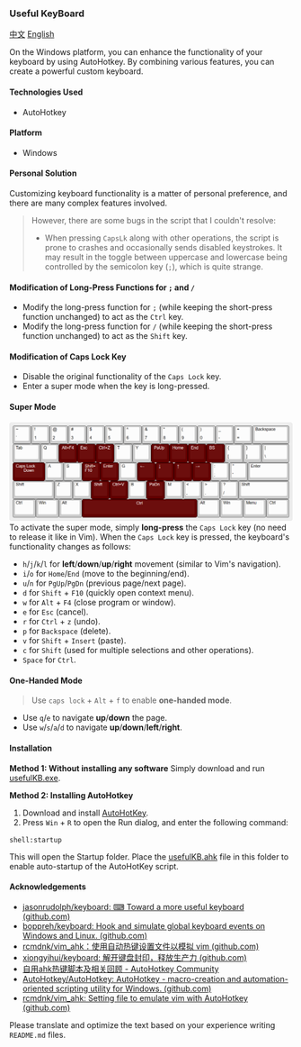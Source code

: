 ### Useful KeyBoard
[中文](README_CN.md) [English](README.md)

On the Windows platform, you can enhance the functionality of your keyboard by using AutoHotkey. By combining various features, you can create a powerful custom keyboard.

#### Technologies Used
- AutoHotkey

#### Platform
- Windows

#### Personal Solution
Customizing keyboard functionality is a matter of personal preference, and there are many complex features involved.

> However, there are some bugs in the script that I couldn't resolve:
>
> - When pressing `CapsLk` along with other operations, the script is prone to crashes and occasionally sends disabled keystrokes. It may result in the toggle between uppercase and lowercase being controlled by the semicolon key (`;`), which is quite strange.

#### Modification of Long-Press Functions for `;` and `/`

- Modify the long-press function for `;` (while keeping the short-press function unchanged) to act as the `Ctrl` key.
- Modify the long-press function for `/` (while keeping the short-press function unchanged) to act as the `Shift` key.

#### Modification of Caps Lock Key
- Disable the original functionality of the `Caps Lock` key.
- Enter a super mode when the key is long-pressed.

#### Super Mode
![useful Keyboard](images/capsLK-Down.png)
To activate the super mode, simply **long-press** the `Caps Lock` key (no need to release it like in Vim). When the `Caps Lock` key is pressed, the keyboard's functionality changes as follows:

- `h`/`j`/`k`/`l` for **left**/**down**/**up**/**right** movement (similar to Vim's navigation).
- `i`/`o` for `Home`/`End` (move to the beginning/end).
- `u`/`n` for `PgUp`/`PgDn` (previous page/next page).
- `d` for `Shift` + `F10` (quickly open context menu).
- `w` for `Alt` + `F4` (close program or window).
- `e` for `Esc` (cancel).
- `r` for `Ctrl` + `z` (undo).
- `p` for `Backspace` (delete).
- `v` for `Shift` + `Insert` (paste).
- `c` for `Shift` (used for multiple selections and other operations).
- `Space` for `Ctrl`.

#### One-Handed Mode
> Use `caps lock` + `Alt` + `f` to enable **one-handed mode**.

- Use `q`/`e` to navigate **up**/**down** the page.
- Use `w`/`s`/`a`/`d` to navigate **up**/**down**/**left**/**right**.

<!-- #### Ideas
- Make it more user-friendly.
- Add a graphical interface.
- Allow simple customization of hotkey functions. -->

#### Installation
**Method 1: Without installing any software**
Simply download and run [usefulKB.exe](usefulKB.exe).

**Method 2: Installing AutoHotkey**
1. Download and install [AutoHotKey](https://www.autohotkey.com/).
2. Press `Win` + `R` to open the Run dialog, and enter the following command:
```
shell:startup
```
This will open the Startup folder. Place the [usefulKB.ahk](usefulKB.ahk) file in this folder to enable auto-startup of the AutoHotKey script.

#### Acknowledgements

- [jasonrudolph/keyboard: ⌨ Toward a more useful keyboard (github.com)](https://github.com/jasonrudolph/keyboard#a-more-useful-caps-lock-key)
- [boppreh/keyboard: Hook and simulate global keyboard events on Windows and Linux. (github.com)](https://github.com/boppreh/keyboard#keyboard.on_press)
- [rcmdnk/vim_ahk：使用自动热键设置文件以模拟 vim (github.com)](https://github.com/rcmdnk/vim_ahk)
- [xiongyihui/keyboard: 解开键盘封印，释放生产力 (github.com)](https://github.com/xiongyihui/keyboard)
- [自用ahk热键脚本及相关回顾 - AutoHotkey Community](https://www.autohotkey.com/boards/viewtopic.php?f=28&t=85872&p=377029&hilit=%E7%83%AD%E9%94%AE%E8%BF%9E%E7%BB%AD%E6%8C%89%E4%BC%9A%E8%AF%AF%E8%A7%A6#p377029)
- [AutoHotkey/AutoHotkey: AutoHotkey - macro-creation and automation-oriented scripting utility for Windows. (github.com)](https://github.com/AutoHotkey/AutoHotkey)
- [rcmdnk/vim_ahk: Setting file to emulate vim with AutoHotkey (github.com)](https://github.com/rcmdnk/vim_ahk)

Please translate and optimize the text based on your experience writing `README.md` files.